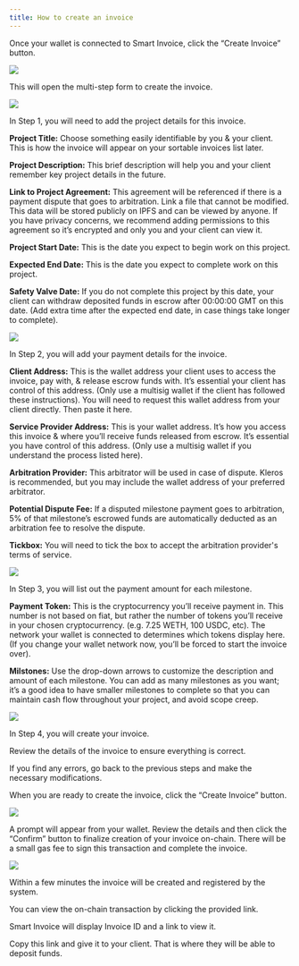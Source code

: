 ```yaml
---
title: How to create an invoice
---
```


Once your wallet is connected to Smart Invoice, click the “Create Invoice” button.

<img src="/screenshots/welcome-screen.png" />

This will open the multi-step form to create the invoice.

<img src="/screenshots/create-invoice-step-1.png" />

In Step 1, you will need to add the project details for this invoice.

**Project Title:**
Choose something easily identifiable by you & your client. This is how the invoice will appear on your sortable invoices list later.

**Project Description:**
This brief description will help you and your client remember key project details in the future.

**Link to Project Agreement:**
This agreement will be referenced if there is a payment dispute that goes to arbitration. Link a file that cannot be modified. This data will be stored publicly on IPFS and can be viewed by anyone. If you have privacy concerns, we recommend adding permissions to this agreement so it’s encrypted and only you and your client can view it.

**Project Start Date:**
This is the date you expect to begin work on this project.

**Expected End Date:**
This is the date you expect to complete work on this project.

**Safety Valve Date:**
If you do not complete this project by this date, your client can withdraw deposited funds in escrow after 00:00:00 GMT on this date. (Add extra time after the expected end date, in case things take longer to complete).

<img src="/screenshots/create-invoice-step-2.png" />

In Step 2, you will add your payment details for the invoice.

**Client Address:**
This is the wallet address your client uses to access the invoice, pay with, & release escrow funds with. It’s essential your client has control of this address. (Only use a multisig wallet if the client has followed these instructions). You will need to request this wallet address from your client directly. Then paste it here.

**Service Provider Address:**
This is your wallet address. It’s how you access this invoice & where you’ll receive funds released from escrow. It’s essential you have control of this address. (Only use a multisig wallet if you understand the process listed here).

**Arbitration Provider:**
This arbitrator will be used in case of dispute. Kleros is recommended, but you may include the wallet address of your preferred arbitrator. 

**Potential Dispute Fee:**
If a disputed milestone payment goes to arbitration, 5% of that milestone’s escrowed funds are automatically deducted as an arbitration fee to resolve the dispute.

**Tickbox:**
You will need to tick the box to accept the arbitration provider's terms of service.

<img src="/screenshots/create-invoice-step-3.png" />

In Step 3, you will list out the payment amount for each milestone.

**Payment Token:**
This is the cryptocurrency you’ll receive payment in. This number is not based on fiat, but rather the number of tokens you’ll receive in your chosen cryptocurrency. (e.g. 7.25 WETH, 100 USDC, etc). The network your wallet is connected to determines which tokens display here. (If you change your wallet network now, you’ll be forced to start the invoice over).

**Milstones:**
 Use the drop-down arrows to customize the description and amount of each milestone. You can add as many milestones as you want; it’s a good idea to have smaller milestones to complete so that you can maintain cash flow throughout your project, and avoid scope creep.

<img src="/screenshots/create-invoice-step-4.png" />

In Step 4, you will create your invoice.

Review the details of the invoice to ensure everything is correct. 

If you find any errors, go back to the previous steps and make the necessary modifications.

When you are ready to create the invoice, click the “Create Invoice” button.

<img src="/screenshots/create-invoice-confirm.png" />

A prompt will appear from your wallet. Review the details and then click the “Confirm” button to finalize creation of your invoice on-chain. There will be a small gas fee to sign this transaction and complete the invoice.

<img src="/screenshots/create-invoice-complete.png" />

Within a few minutes the invoice will be created and registered by the system. 

You can view the on-chain transaction by clicking the provided link.

Smart Invoice will display Invoice ID and a link to view it. 

Copy this link and give it to your client. That is where they will be able to deposit funds.
